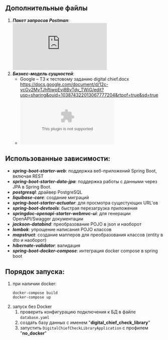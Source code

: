 ## Дополнительные файлы
1. **_Пакет запросов Postman_**: ![DC_Library.postman_collection.json](https://github.com/HaarDD/digital-chief-check-library/blob/feature/rest/additional-files/DC_Library.postman_collection.json) 
2. **_Бизнес-модель сущностей_**:
   + Google – ТЗ к тестовому заданию digital chief.docx
     https://docs.google.com/document/d/12c-vcGv2MyTJhftiwpEvj8BvTdy_TWiG/edit?usp=sharing&ouid=103874322013067777204&rtpof=true&sd=true
   + ![GitHub – ТЗ к тестовому заданию digital chief.docx](https://github.com/HaarDD/digital-chief-check-library/blob/feature/rest/additional-files/%D0%A2%D0%97%20%D0%BA%20%D1%82%D0%B5%D1%81%D1%82%D0%BE%D0%B2%D0%BE%D0%BC%D1%83%20%D0%B7%D0%B0%D0%B4%D0%B0%D0%BD%D0%B8%D1%8E%20digital%20chief.docx)

## Использованные зависимости:
* **_spring-boot-starter-web_**: поддержка веб-приложений Spring Boot, включая REST
* **_spring-boot-starter-data-jpa_**: поддержка работы с данными через JPA в Spring Boot.
* **_postgresql_**: драйвер PostgreSQL
* **_liquibase-core_**: создание миграций
* **_spring-boot-starter-actuator_**: для просмотра сущестующих URL'ов
* **_spring-boot-devtools_**: быстрая перезагрузка приложения
* **_springdoc-openapi-starter-webmvc-ui_**: для генерации OpenAPI/Swagger документации
* **_jackson-databind_**: преобразование POJO в json и наоборот
* **_lombok_**: упрощение написания POJO классов
* **_mapstruct_**: создание мапперов для преобразования классов (entity в dto и наоборот)
* **_hibernate-validator_**: валидация
* **_spring-boot-docker-compose_**: интеграция docker compose в spring boot

## Порядок запуска:
1. при наличии docker:
   ```
   docker-compose build
   docker-compose up
   ```
2. запуск без Docker
   1. проверить конфигурацию подключения к БД в файле `database.yaml`
   2. создать базу данных с именем "**digital_chief_check_library**"
   3. запустить `DigitalChiefCheckLibraryApplication` с профилем "**no_docker**"
